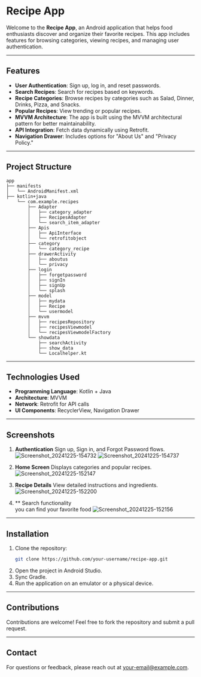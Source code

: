 # Recipe App

Welcome to the **Recipe App**, an Android application that helps food enthusiasts discover and organize their favorite recipes. This app includes features for browsing categories, viewing recipes, and managing user authentication.

---

## Features

- **User Authentication**: Sign up, log in, and reset passwords.
- **Search Recipes**: Search for recipes based on keywords.
- **Recipe Categories**: Browse recipes by categories such as Salad, Dinner, Drinks, Pizza, and Snacks.
- **Popular Recipes**: View trending or popular recipes.
- **MVVM Architecture**: The app is built using the MVVM architectural pattern for better maintainability.
- **API Integration**: Fetch data dynamically using Retrofit.
- **Navigation Drawer**: Includes options for "About Us" and "Privacy Policy."

---

## Project Structure

```
app
├── manifests
│   └── AndroidManifest.xml
├── kotlin+java
    └── com.example.recipes
        ├── Adapter
        │   ├── category_adapter
        │   ├── RecipesAdapter
        │   └── search_item_adapter
        ├── Apis
        │   ├── ApiInterface
        │   └── retrofitobject
        ├── category
        │   └── category_recipe
        ├── drawerActivity
        │   ├── aboutus
        │   └── privacy
        ├── login
        │   ├── forgetpassword
        │   ├── signIn
        │   ├── signUp
        │   └── splash
        ├── model
        │   ├── mydata
        │   ├── Recipe
        │   └── usermodel
        ├── mvvm
        │   ├── recipesRepository
        │   ├── recipesViewmodel
        │   └── recipesViewmodelFactory
        └── showdata
            ├── searchActivity
            ├── show_data
            └── Localhelper.kt
```
---

## Technologies Used

- **Programming Language**: Kotlin + Java
- **Architecture**: MVVM
- **Network**: Retrofit for API calls
- **UI Components**: RecyclerView, Navigation Drawer

---

## Screenshots

1. **Authentication**
   Sign up, Sign in, and Forgot Password flows.
   ![Screenshot_20241225-154732](https://github.com/user-attachments/assets/a3200fac-66fa-4ee2-b3e5-3ab04ceaa5bd)
![Screenshot_20241225-154737](https://github.com/user-attachments/assets/9a38a9e3-bed8-485d-bcb6-e46c85001b62)

3. **Home Screen**
   Displays categories and popular recipes.
    ![Screenshot_20241225-152147](https://github.com/user-attachments/assets/a534d008-76cf-4dfb-8dcf-0cd61d59d5a5)
   
5. **Recipe Details**
   View detailed instructions and ingredients.
![Screenshot_20241225-152200](https://github.com/user-attachments/assets/85ac9045-e4ca-4d94-94bb-a319b25d8d78)

6. ** Search functionality   
    you can find your favorite food
   ![Screenshot_20241225-152156](https://github.com/user-attachments/assets/1e20d772-1b82-4617-ae81-e90b93e88694)

---

## Installation

1. Clone the repository:
   ```bash
   git clone https://github.com/your-username/recipe-app.git
   ```
2. Open the project in Android Studio.
3. Sync Gradle.
4. Run the application on an emulator or a physical device.

---

## Contributions

Contributions are welcome! Feel free to fork the repository and submit a pull request.

---

## Contact

For questions or feedback, please reach out at your-email@example.com.
